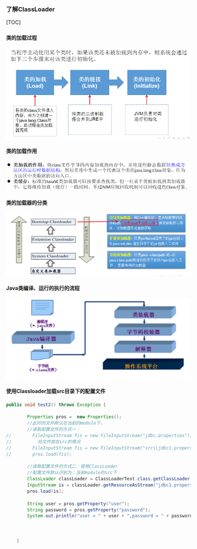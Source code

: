 ### 了解ClassLoader

[TOC]

### 

#### 类的加载过程

![](images\类加载过程.bmp)



#### 类的加载作用

![](images\类加载和类缓存.bmp)



#### 类的加载器的分类

![](images\3.bmp)



#### Java类编译、运行的执行的流程

![](images\4.bmp)



#### **使用Classloader加载src目录下的配置文件**

```java
public void test2() throws Exception {

        Properties pros =  new Properties();
        //此时的文件默认在当前的module下。
        //读取配置文件的方式一：
//        FileInputStream fis = new FileInputStream("jdbc.properties");
//			将文件放在src的情况
//        FileInputStream fis = new FileInputStream("src\\jdbc1.properties");
//        pros.load(fis);

        //读取配置文件的方式二：使用ClassLoader
        //配置文件默认识别为：当前module的src下
        ClassLoader classLoader = ClassLoaderTest.class.getClassLoader();
        InputStream is = classLoader.getResourceAsStream("jdbc1.properties");
        pros.load(is);

        String user = pros.getProperty("user");
        String password = pros.getProperty("password");
        System.out.println("user = " + user + ",password = " + password);



    }
```

